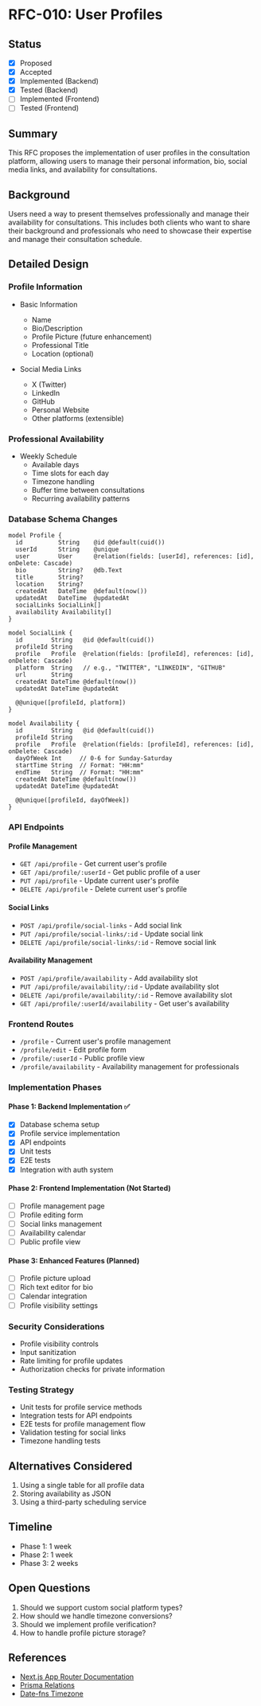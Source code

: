 # RFC-010: User Profiles

## Status
- [x] Proposed
- [x] Accepted
- [x] Implemented (Backend)
- [x] Tested (Backend)
- [ ] Implemented (Frontend)
- [ ] Tested (Frontend)

## Summary
This RFC proposes the implementation of user profiles in the consultation platform, allowing users to manage their personal information, bio, social media links, and availability for consultations.

## Background
Users need a way to present themselves professionally and manage their availability for consultations. This includes both clients who want to share their background and professionals who need to showcase their expertise and manage their consultation schedule.

## Detailed Design

### Profile Information
- Basic Information
  - Name
  - Bio/Description
  - Profile Picture (future enhancement)
  - Professional Title
  - Location (optional)

- Social Media Links
  - X (Twitter)
  - LinkedIn
  - GitHub
  - Personal Website
  - Other platforms (extensible)

### Professional Availability
- Weekly Schedule
  - Available days
  - Time slots for each day
  - Timezone handling
  - Buffer time between consultations
  - Recurring availability patterns

### Database Schema Changes
```prisma
model Profile {
  id          String    @id @default(cuid())
  userId      String    @unique
  user        User      @relation(fields: [userId], references: [id], onDelete: Cascade)
  bio         String?   @db.Text
  title       String?
  location    String?
  createdAt   DateTime  @default(now())
  updatedAt   DateTime  @updatedAt
  socialLinks SocialLink[]
  availability Availability[]
}

model SocialLink {
  id        String   @id @default(cuid())
  profileId String
  profile   Profile  @relation(fields: [profileId], references: [id], onDelete: Cascade)
  platform  String   // e.g., "TWITTER", "LINKEDIN", "GITHUB"
  url       String
  createdAt DateTime @default(now())
  updatedAt DateTime @updatedAt

  @@unique([profileId, platform])
}

model Availability {
  id        String   @id @default(cuid())
  profileId String
  profile   Profile  @relation(fields: [profileId], references: [id], onDelete: Cascade)
  dayOfWeek Int     // 0-6 for Sunday-Saturday
  startTime String  // Format: "HH:mm"
  endTime   String  // Format: "HH:mm"
  createdAt DateTime @default(now())
  updatedAt DateTime @updatedAt

  @@unique([profileId, dayOfWeek])
}
```

### API Endpoints

#### Profile Management
- `GET /api/profile` - Get current user's profile
- `GET /api/profile/:userId` - Get public profile of a user
- `PUT /api/profile` - Update current user's profile
- `DELETE /api/profile` - Delete current user's profile

#### Social Links
- `POST /api/profile/social-links` - Add social link
- `PUT /api/profile/social-links/:id` - Update social link
- `DELETE /api/profile/social-links/:id` - Remove social link

#### Availability Management
- `POST /api/profile/availability` - Add availability slot
- `PUT /api/profile/availability/:id` - Update availability slot
- `DELETE /api/profile/availability/:id` - Remove availability slot
- `GET /api/profile/:userId/availability` - Get user's availability

### Frontend Routes
- `/profile` - Current user's profile management
- `/profile/edit` - Edit profile form
- `/profile/:userId` - Public profile view
- `/profile/availability` - Availability management for professionals

### Implementation Phases

#### Phase 1: Backend Implementation ✅
- [x] Database schema setup
- [x] Profile service implementation
- [x] API endpoints
- [x] Unit tests
- [x] E2E tests
- [x] Integration with auth system

#### Phase 2: Frontend Implementation (Not Started)
- [ ] Profile management page
- [ ] Profile editing form
- [ ] Social links management
- [ ] Availability calendar
- [ ] Public profile view

#### Phase 3: Enhanced Features (Planned)
- [ ] Profile picture upload
- [ ] Rich text editor for bio
- [ ] Calendar integration
- [ ] Profile visibility settings

### Security Considerations
- Profile visibility controls
- Input sanitization
- Rate limiting for profile updates
- Authorization checks for private information

### Testing Strategy
- Unit tests for profile service methods
- Integration tests for API endpoints
- E2E tests for profile management flow
- Validation testing for social links
- Timezone handling tests

## Alternatives Considered
1. Using a single table for all profile data
2. Storing availability as JSON
3. Using a third-party scheduling service

## Timeline
- Phase 1: 1 week
- Phase 2: 1 week
- Phase 3: 2 weeks

## Open Questions
1. Should we support custom social platform types?
2. How should we handle timezone conversions?
3. Should we implement profile verification?
4. How to handle profile picture storage?

## References
- [Next.js App Router Documentation](https://nextjs.org/docs/app)
- [Prisma Relations](https://www.prisma.io/docs/concepts/components/prisma-schema/relations)
- [Date-fns Timezone](https://date-fns.org/docs/Time-Zones) 